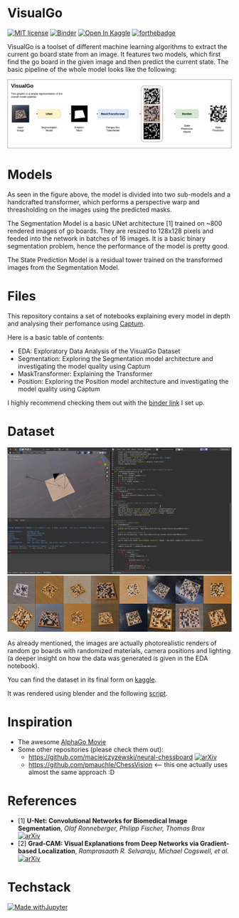 # VisualGo
[![MIT license](https://img.shields.io/badge/License-MIT-blue.svg)](https://lbesson.mit-license.org/)
[![Binder](https://mybinder.org/badge_logo.svg)](https://mybinder.org/v2/gh/LuanAdemi/VisualGo/HEAD)
<a href="https://www.kaggle.com/luanademi/visualgo"><img src="https://kaggle.com/static/images/open-in-kaggle.svg" alt="Open In Kaggle"></a>
[![forthebadge](https://forthebadge.com/images/badges/works-on-my-machine.svg)](https://forthebadge.com)

VisualGo is a toolset of different machine learning algorithms to extract the current go board state from an image. It features two models, which first find the go board in the given image and then predict the current state. The basic pipeline of the whole model looks like the following:

<img src="https://raw.githubusercontent.com/LuanAdemi/VisualGo/main/assets/Pipeline.png">

# Models
As seen in the figure above, the model is divided into two sub-models and a handcrafted transformer, which performs a perspective warp and threasholding on the images using the predicted masks.

The Segmentation Model is a basic UNet architecture [1] trained on ~800 rendered images of go boards. They are resized to 128x128 pixels and feeded into the network in batches of 16 images. It is a basic binary segmentation problem, hence the performance of the model is pretty good.

The State Prediction Model is a residual tower trained on the transformed images from the Segmentation Model.

# Files
This repository contains a set of notebooks explaining every model in depth and analysing their perfomance using <a href="https://captum.ai/">Captum</a>.

Here is a basic table of contents:

- EDA: Exploratory Data Analysis of the VisualGo Dataset
- Segmentation: Exploring the Segmentation model architecture and investigating the model quality using Captum
- MaskTransformer: Explaining the Transformer
- Position: Exploring the Position model architecture and investigating the model quality using Captum

I highly recommend checking them out with the <a href="https://mybinder.org/v2/gh/LuanAdemi/VisualGo/HEAD">binder link</a> I set up.

# Dataset
<img src="https://raw.githubusercontent.com/LuanAdemi/VisualGo/41d58899ea0b458bb8acf5587ef07286c83b8993/assets/blenderScript.png">
<img src="https://raw.githubusercontent.com/LuanAdemi/VisualGo/main/assets/header2.png">

As already mentioned, the images are actually photorealistic renders of random go boards with randomized materials, camera positions and lighting (a deeper insight on how the data was generated is given in the EDA notebook). 

You can find the dataset in its final form on <a href="https://www.kaggle.com/luanademi/visualgo">kaggle</a>. 

It was rendered using blender and the following <a href="https://gist.github.com/LuanAdemi/6aac83f06d8d4394abc22e450af18a41">script</a>.



# Inspiration
- The awesome <a href="https://www.alphagomovie.com/">AlphaGo Movie</a>
- Some other repositories (please check them out):
  - https://github.com/maciejczyzewski/neural-chessboard [![arXiv](https://img.shields.io/badge/arXiv-1708.03898-b31b1b.svg)](https://arxiv.org/abs/1708.03898)
  - https://github.com/pmauchle/ChessVision <-- this one actually uses almost the same approach :D

# References
- [1] **U-Net: Convolutional Networks for Biomedical Image Segmentation**, *Olaf Ronneberger, Philipp Fischer, Thomas Brox*  
[![arXiv](https://img.shields.io/badge/arXiv-1505.04597-b31b1b.svg)](https://arxiv.org/abs/1505.04597)
- [2] **Grad-CAM: Visual Explanations from Deep Networks via Gradient-based Localization**, *Ramprasaath R. Selvaraju, Michael Cogswell, et al.*
[![arXiv](https://img.shields.io/badge/arXiv-1610.02391-b31b1b.svg)](https://arxiv.org/abs/1610.02391)

# Techstack
[![Made withJupyter](https://img.shields.io/badge/Made%20with-Jupyter-orange?style=for-the-badge&logo=Jupyter)](https://jupyter.org/try)


